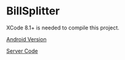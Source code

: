 # BillSplitter
XCode 8.1+ is needed to compile this project.

[Android Version](https://github.com/apeacock18/BillSplitter-Android/)


[Server Code](https://github.com/gomeow/BillSplitter-Server/)

